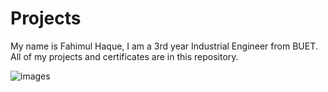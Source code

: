 # Projects
My name is Fahimul Haque, I am a 3rd year Industrial Engineer from BUET.
All of my projects and certificates are in this repository.


![images](https://github.com/FH-Prottay/Projects-and-Certificates/assets/170165987/fd160207-4465-4f83-9664-5a4331f72ebd)
